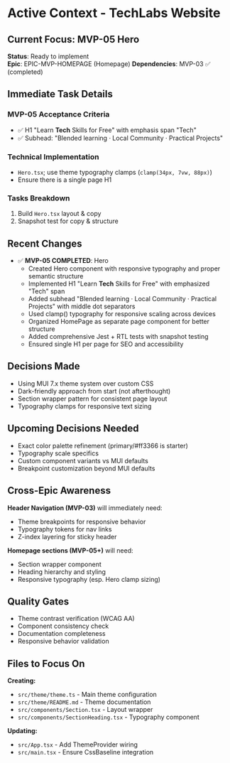 # Active Context - TechLabs Website

## Current Focus: MVP-05 Hero

**Status**: Ready to implement  
**Epic**: EPIC-MVP-HOMEPAGE (Homepage)
**Dependencies**: MVP-03 ✅ (completed)

## Immediate Task Details

### MVP-05 Acceptance Criteria
- ✅ H1 "Learn **Tech** Skills for Free" with emphasis span "Tech"
- ✅ Subhead: "Blended learning · Local Community · Practical Projects"

### Technical Implementation
- `Hero.tsx`; use theme typography clamps (`clamp(34px, 7vw, 88px)`)
- Ensure there is a single page H1

### Tasks Breakdown
1. Build `Hero.tsx` layout & copy
2. Snapshot test for copy & structure

## Recent Changes

- ✅ **MVP-05 COMPLETED**: Hero
  - Created Hero component with responsive typography and proper semantic structure
  - Implemented H1 "Learn **Tech** Skills for Free" with emphasized "Tech" span
  - Added subhead "Blended learning · Local Community · Practical Projects" with middle dot separators
  - Used clamp() typography for responsive scaling across devices
  - Organized HomePage as separate page component for better structure
  - Added comprehensive Jest + RTL tests with snapshot testing
  - Ensured single H1 per page for SEO and accessibility

## Decisions Made

- Using MUI 7.x theme system over custom CSS
- Dark-friendly approach from start (not afterthought)
- Section wrapper pattern for consistent page layout
- Typography clamps for responsive text sizing

## Upcoming Decisions Needed

- Exact color palette refinement (primary/#ff3366 is starter)
- Typography scale specifics  
- Custom component variants vs MUI defaults
- Breakpoint customization beyond MUI defaults

## Cross-Epic Awareness

**Header Navigation (MVP-03)** will immediately need:
- Theme breakpoints for responsive behavior
- Typography tokens for nav links
- Z-index layering for sticky header

**Homepage sections (MVP-05+)** will need:
- Section wrapper component
- Heading hierarchy and styling
- Responsive typography (esp. Hero clamp sizing)

## Quality Gates

- Theme contrast verification (WCAG AA)
- Component consistency check
- Documentation completeness
- Responsive behavior validation

## Files to Focus On

**Creating:**
- `src/theme/theme.ts` - Main theme configuration
- `src/theme/README.md` - Theme documentation  
- `src/components/Section.tsx` - Layout wrapper
- `src/components/SectionHeading.tsx` - Typography component

**Updating:**
- `src/App.tsx` - Add ThemeProvider wiring
- `src/main.tsx` - Ensure CssBaseline integration
